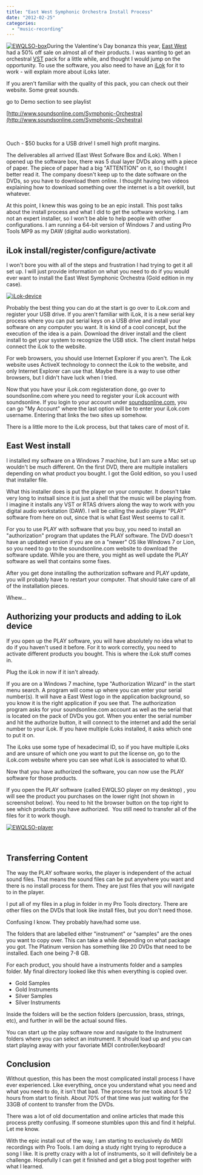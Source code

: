 ```yaml
---
title: "East West Symphonic Orchestra Install Process"
date: "2012-02-25"
categories: 
  - "music-recording"
---
```


[![](/images/EWQLSO-box.jpg "EWQLSO-box")](http://blog.scottpetrovic.com/wp-content/uploads/2012/02/EWQLSO-box.jpg)During the Valentine's Day bonanza this year, [East West](http://www.soundsonline.com/) had a 50% off sale on almost all of their products. I was wanting to get an orchestral [VST](http://en.wikipedia.org/wiki/Virtual_Studio_Technology) pack for a little while, and thought I would jump on the opportunity. To use the software, you also need to have an [iLok](http://ilok.com/) for it to work - will explain more about iLoks later.

If you aren't familiar with the quality of this pack, you can check out their website. Some great sounds.

go to Demo section to see playlist

[http://www.soundsonline.com/Symphonic-Orchestra](http://www.soundsonline.com/Symphonic-Orchestra)

 

Ouch - $50 bucks for a USB drive! I smell high profit margins.

The deliverables all arrived (East West Sofware Box and iLok). When I opened up the software box, there was 5 dual layer DVDs along with a piece of paper. The piece of paper had a big "ATTENTION" on it, so I thought I better read it. The company doesn't keep up to the date software on the DVDs, so you have to download them online. I thought having two videos explaining how to download something over the internet is a bit overkill, but whatever.

At this point, I knew this was going to be an epic install. This post talks about the install process and what I did to get the software working. I am not an expert installer, so I won't be able to help people with other configurations. I am running a 64-bit version of Windows 7 and usting Pro Tools MP9 as my DAW (digital audio workstation).

## iLok install/register/configure/activate

I won't bore you with all of the steps and frustration I had trying to get it all set up. I will just provide information on what you need to do if you would ever want to install the East West Symphonic Orchestra (Gold edition in my case).

[![](/images/iLok-device.jpg "iLok-device")](http://blog.scottpetrovic.com/wp-content/uploads/2012/02/iLok-device.jpg)

Probably the best thing you can do at the start is go over to iLok.com and register your USB drive. If you aren't familiar with iLok, it is a new serial key process where you can put serial keys on a USB drive and install your software on any computer you want. It is kind of a cool concept, but the execution of the idea is a pain. Download the driver install and the client install to get your system to recognize the USB stick. The client install helps connect the iLok to the website.

For web browsers, you should use Internet Explorer if you aren't. The iLok website uses ActiveX technology to connect the iLok to the website, and only Internet Explorer can use that. Maybe there is a way to use other browsers, but I didn't have luck when I tried.

Now that you have your iLok.com registeration done, go over to soundsonline.com where you need to register your iLok account with soundsonline. If you login to your account under [soundsonline.com](http://www.soundsonline.com/), you can go "My Account" where the last option will be to enter your iLok.com username. Entering that links the two sites up somehow.

There is a little more to the iLok process, but that takes care of most of it.

## East West install

I installed my software on a Windows 7 machine, but I am sure a Mac set up wouldn't be much different. On the first DVD, there are multiple installers depending on what product you bought. I got the Gold edition, so you I used that installer file.

What this installer does is put the player on your computer. It doesn't take very long to instsall since it is just a shell that the music will be playing from. I imagine it installs any VST or RTAS drivers along the way to work with you digital audio workstation (DAW). I will be calling the audio player "PLAY" software from here on out, since that is what East West seems to call it.

For you to use PLAY with software that you buy, you need to install an "authorization" program that updates the PLAY software. The DVD doesn't have an updated version if you are on a "newer" OS like Windows 7 or Lion, so you need to go to the soundsonline.com website to download the software update. While you are there, you might as well update the PLAY software as well that contains some fixes.

After you get done installing the authorization software and PLAY update, you will probably have to restart your computer. That should take care of all of the installation pieces.

Whew...

## Authorizing your products and adding to iLok device

If you open up the PLAY software, you will have absolutely no idea what to do if you haven't used it before. For it to work correctly, you need to activate different products you bought. This is where the iLok stuff comes in.

Plug the iLok in now if it isn't already.

If you are on a Windows 7 machine, type "Authorization Wizard" in the start menu search. A program will come up where you can enter your serial number(s). It will have a East West logo in the application background, so you know it is the right application if you see that. The authorization program asks for your soundsonline.com account as well as the serial that is located on the pack of DVDs you got. When you enter the serial number and hit the authorize button, it will connect to the internet and add the serial number to your iLok. If you have multiple iLoks installed, it asks which one to put it on.

The iLoks use some type of hexadecimal ID, so if you have multiple iLoks and are unsure of which one you want to put the license on, go to the iLok.com website where you can see what iLok is associated to what ID.

Now that you have authorized the software, you can now use the PLAY software for those products.

If you open the PLAY software (called EWQLSO player on my desktop) , you will see the product you purchases on the lower right (not shown in screenshot below). You need to hit the browser button on the top right to see which products you have authorized.  You still need to transfer all of the files for it to work though.

[![](/images/EWQLSO-player.jpg "EWQLSO-player")](http://blog.scottpetrovic.com/wp-content/uploads/2012/02/EWQLSO-player.jpg)

 

## Transferring Content

The way the PLAY software works, the player is independent of the actual sound files. That means the sound files can be put anywhere you want and there is no install process for them. They are just files that you will navigate to in the player.

I put all of my files in a plug in folder in my Pro Tools directory. There are other files on the DVDs that look like install files, but you don't need those.

Confusing I know. They probably have/had some use.

The folders that are labelled either "instrument" or "samples" are the ones you want to copy over. This can take a while depending on what package you got. The Platinum version has something like 20 DVDs that need to be installed. Each one being 7-8 GB.

For each product, you should have a instruments folder and a samples folder. My final directory looked like this when everything is copied over.

- Gold Samples
- Gold Instruments
- Silver Samples
- Silver Instruments

Inside the folders will be the section folders (percussion, brass, strings, etc), and further in will be the actual sound files.

You can start up the play software now and navigate to the Instrument folders where you can select an instrument. It should load up and you can start playing away with your favoriate MIDI controller/keyboard!

## Conclusion

Without question, this has been the most complicated install process I have ever experienced. Like everything, once you understand what you need and what you need to do, it isn't that bad. The process for me took about 5 1/2 hours from start to finish. About 70% of that time was just waiting for the 33GB of content to transfer from the DVDs.

There was a lot of old documentation and online articles that made this process pretty confusing. If someone stumbles upon this and find it helpful. Let me know.

With the epic install out of the way, I am starting to exclusively do MIDI recordings with Pro Tools. I am doing a study right trying to reproduce a song I like. It is pretty crazy with a lot of instruments, so it will definitely be a challenge. Hopefully I can get it finished and get a blog post together with what I learned.
